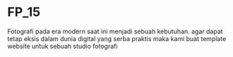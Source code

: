 # FP_15
Fotografi pada era modern saat ini menjadi sebuah kebutuhan. agar dapat tetap eksis dalam dunia digital yang serba praktis maka kami buat template website untuk sebuah studio fotografi
